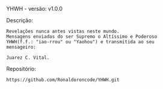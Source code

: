 YHWH - versão: v1.0.0

Descrição:

	Revelações nunca antes vistas neste mundo.
	Mensagens enviadas do ser Supremo o Altíssimo e Poderoso   		
	YHWH(f.f.: "iao-rrou" ou "Yaohou") e transmitida ao seu 	
	mensageiro:
	 
	Juarez C. Vital.
	
Repositório:

	https://github.com/Ronaldoroncode/YHWH.git	
